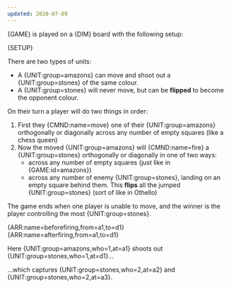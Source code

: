 ```yaml
---
updated: 2020-07-09
---
```


{GAME} is played on a {DIM} board with the following setup:

{SETUP}

There are two types of units:

- A {UNIT:group=amazons} can move and shoot out a {UNIT:group=stones} of the same colour.
- A {UNIT:group=stones} will never move, but can be **flipped** to become the opponent colour.

On their turn a player will do two things in order:

1. First they {CMND:name=move} one of their {UNIT:group=amazons} orthogonally or diagonally across any number of empty squares (like a chess queen)
1. Now the moved {UNIT:group=amazons} will {CMND:name=fire} a {UNIT:group=stones} orthogonally or diagonally in one of two ways:
   - across any number of empty squares (just like in {GAME:id=amazons})
   - across any number of enemy {UNIT:group=stones}, landing on an empty square behind them. This **flips** all the jumped {UNIT:group=stones} (sort of like in Othello)

The game ends when one player is unable to move, and the winner is the player controlling the most {UNIT:group=stones}.

<div class="md-example">

<div class="md-2col">
{ARR:name=beforefiring,from=a1,to=d1}
{ARR:name=afterfiring,from=a1,to=d1}
</div>

Here {UNIT:group=amazons,who=1,at=a1} shoots out {UNIT:group=stones,who=1,at=d1}...

...which captures {UNIT:group=stones,who=2,at=a2} and {UNIT:group=stones,who=2,at=a3}.

</div>

